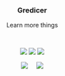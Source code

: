 
<h3 align="center">Gredicer</h3>
<p align="center">Learn more things</p>


<p align="center">   </p>
<br/>

<p align="center"> 
    <img src="https://visitor-badge.glitch.me/badge?page_id=liangjingkanji.liangjingkanji"/>
    <img src="https://img.shields.io/badge/language-kotlin-orange.svg"/>
    <img src="https://img.shields.io/badge/license-Apache-blue"/> 
  </p>

<p align="center"> 

<img src="https://github-readme-stats.vercel.app/api?username=Gredicer" /> 
&nbsp &nbsp <img src="https://github-readme-stats.vercel.app/api/top-langs/?username=Gredicer" /> </p>


